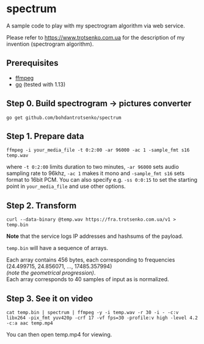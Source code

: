 # spectrum

A sample code to play with my spectrogram algorithm via web service.

Please refer to https://www.trotsenko.com.ua for the description of my invention (spectrogram algorithm).

## Prerequisites

- [ffmpeg](https://www.ffmpeg.org/)
- [go](https://golang.org/dl/) (tested with 1.13)

## Step 0. Build spectrogram -> pictures converter

    go get github.com/bohdantrotsenko/spectrum

## Step 1. Prepare data

    ffmpeg -i your_media_file -t 0:2:00 -ar 96000 -ac 1 -sample_fmt s16 temp.wav

where `-t 0:2:00` limits duration to two minutes,
`-ar 96000` sets audio sampling rate to 96khz,
`-ac 1` makes it mono 
and `-sample_fmt s16` sets format to 16bit PCM.
You can also specify e.g. `-ss 0:0:15` to set the starting point in `your_media_file`
and use other options.

## Step 2. Transform

    curl --data-binary @temp.wav https://fra.trotsenko.com.ua/v1 > temp.bin

**Note** that the service logs IP addresses and hashsums of the payload.

`temp.bin` will have a sequence of arrays.

Each array contains 456 bytes, each corresponding to frequencies
(24.499715, 24.856071, ..., 17485.357994)  
_(note the geometrical progression)_.  
Each array corresponds to 40 samples of input as is normalized.

## Step 3. See it on video

    cat temp.bin | spectrum | ffmpeg -y -i temp.wav -r 30 -i - -c:v libx264 -pix_fmt yuv420p -crf 17 -vf fps=30 -profile:v high -level 4.2 -c:a aac temp.mp4

You can then open temp.mp4 for viewing.